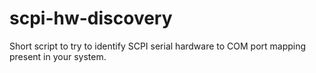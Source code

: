 # scpi-hw-discovery
Short script to try to identify SCPI serial hardware to COM port mapping present in your system.
